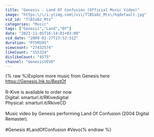 ```yaml
---
title: "Genesis - Land Of Confusion (Official Music Video)"
image: "https:\/\/i.ytimg.com\/vi\/TlBIa8z_Mts\/hqdefault.jpg"
vid_id: "TlBIa8z_Mts"
categories: "Music"
tags: ["Genesis","Land","Of"]
date: "2021-11-05T16:14:01+03:00"
vid_date: "2009-02-27T23:52:31Z"
duration: "PT5M29S"
viewcount: "27432574"
likeCount: "155324"
dislikeCount: "4575"
channel: "GenesisVEVO"
---
```

{% raw %}Explore more music from Genesis here <a rel="nofollow" target="blank" href="https://Genesis.lnk.to/BestOf">https://Genesis.lnk.to/BestOf</a><br /><br />R-Kive is available to order now <br />Digital: smarturl.it/RKivedigital<br />Physical: smarturl.it/RkiveCD<br /><br />Music video by Genesis performing Land Of Confusion (2004 Digital Remaster).<br /><br />#Genesis #LandOfConfusion #Vevo{% endraw %}
